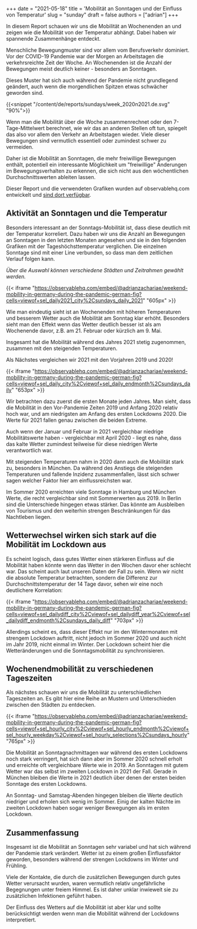 +++
date = "2021-05-18"
title = 'Mobilität an Sonntagen und der Einfluss von Temperatur'
slug = "sunday"
draft = false
authors = ["adrian"]
+++

In diesem Report schauen wir uns die Mobilität an Wochenenden an und zeigen wie die Mobilität von der Temperatur abhängt. Dabei haben wir spannende Zusammenhänge entdeckt.

Menschliche Bewegungmuster sind vor allem vom Berufsverkehr dominiert. Vor der COVID-19 Pandemie war der Morgen an Arbeitstagen die verkehrsreichte Zeit der Woche. An Wochenenden ist die Anzahl der Bewegungen meist deutlich keiner - besonders an Sonntagen.

Dieses Muster hat sich auch während der Pandemie nicht grundlegend geändert, auch wenn die morgendlichen Spitzen etwas schwächer geworden sind.

{{<snippet "/content/de/reports/sundays/week_2020n2021.de.svg" "90%">}}

Wenn man die Mobilität über die Woche zusammenrechnet oder den 7-Tage-Mittelwert berechnet, wie wir das an anderen Stellen oft tun, spiegelt das also vor allem den Verkehr an Arbeitstagen wieder. Viele dieser Bewegungen sind vermutlich essentiell oder zumindest schwer zu vermeiden.

Daher ist die Mobilität an Sonntagen, die mehr freiwillige Bewegungen enthält, potentiell ein interessante Möglichkeit um "freiwillige" Änderungen im Bewegungsverhalten zu erkennen, die sich nicht aus den wöchentlichen Durchschnittswerten ableiten lassen.

Dieser Report und die verwendeten Grafiken wurden auf observablehq.com entwickelt und [sind dort verfügbar](https://observablehq.com/@adrianzachariae/weekend-mobility-in-germany-during-the-pandemic?ui=classic).

## Aktivität an Sonntagen und die Temperatur

Besonders interessant an der Sonntags-Mobilität ist, dass diese deutlich mit der Temperatur korreliert. Dazu haben wir uns die Anzahl an Bewegungen an Sonntagen in den letzten Monaten angesehen und sie in den folgenden Grafiken mit der Tageshöchsttemperatur verglichen. Die einzelnen Sonntage sind mit einer Line verbunden, so dass man dem zeitlichen Verlauf folgen kann.

_Über die Auswahl können verschiedene Städten und Zeitrahmen gewählt werden._

{{< iframe "https://observablehq.com/embed/@adrianzachariae/weekend-mobility-in-germany-during-the-pandemic-german-fig?cells=viewof+sel_daily2021_city%2Csundays_daily_2021" "605px" >}}

Wie man eindeutig sieht ist an Wochenenden mit höheren Temperaturen und besserem Wetter auch die Mobilität am Sonntag klar erhöht. Besonders sieht man den Effekt wenn das Wetter deutlich besser ist als am Wochenende davor, z.B. am 21. Februar oder kürzlich am 9. Mai.

Insgesamt hat die Mobilität während des Jahres 2021 stetig zugenommen, zusammen mit den steigenden Temperaturen.

Als Nächstes vergleichen wir 2021 mit den Vorjahren 2019 und 2020!

{{< iframe "https://observablehq.com/embed/@adrianzachariae/weekend-mobility-in-germany-during-the-pandemic-german-fig?cells=viewof+sel_daily_city%2Cviewof+sel_daily_endmonth%2Csundays_daily" "653px" >}}

Wir betrachten dazu zuerst die ersten Monate jeden Jahres. Man sieht, dass die Mobilität in den Vor-Pandemie Zeiten 2019 und Anfang 2020 relativ hoch war, und am niedrigsten am Anfang des ersten Lockdowns 2020. Die Werte für 2021 fallen genau zwischen die beiden Extreme.

Auch wenn der Januar und Februar in 2021 vergleichbar niedrige Mobilitätswerte haben - vergleichbar mit April 2020 - liegt es nahe, dass das kalte Wetter zumindest teilweise für diese niedrigen Werte verantwortlich war.

Mit steigenden Temperaturen nahm in 2020 dann auch die Mobilität stark zu, besonders in München. Da während des Anstiegs die steigenden Temperaturen und fallende Inzidenz zusammenfallen, lässt sich schwer sagen welcher Faktor hier am einflussreichsten war.

Im Sommer 2020 erreichten viele Sonntage in Hamburg und München Werte, die recht vergleichbar sind mit Sommerwerten aus 2019. In Berlin sind die Unterschiede hingegen etwas stärker. Das könnte am Ausbleiben von Tourismus und den weiterhin strengen Beschränkungen für das Nachtleben liegen.

## Wetterwechsel wirken sich stark auf die Mobilität im Lockdown aus

Es scheint logisch, dass gutes Wetter einen stärkeren Einfluss auf die Mobilität haben könnte wenn das Wetter in den Wochen davor eher schlecht war. Das scheint auch laut unseren Daten der Fall zu sein. Wenn wir nicht die absolute Temperatur betrachten, sondern die Differenz zur Durchschnittstemperatur der 14 Tage davor, sehen wir eine noch deutlichere Korrelation:

{{< iframe "https://observablehq.com/embed/@adrianzachariae/weekend-mobility-in-germany-during-the-pandemic-german-fig?cells=viewof+sel_dailydiff_city%2Cviewof+sel_dailydiff_year%2Cviewof+sel_dailydiff_endmonth%2Csundays_daily_diff" "703px" >}}

Allerdings scheint es, dass dieser Effekt nur im den Wintermonaten mit strengem Lockdown auftritt, nicht jedoch im Sommer 2020 und auch nicht im Jahr 2019, nicht einmal im Winter. Der Lockdown scheint hier die Wetteränderungen und die Sonntagsmobilität zu synchronisieren.

## Wochenendmobilität zu verschiedenen Tageszeiten

Als nächstes schauen wir uns die Mobilität zu unterschiedlichen Tageszeiten an. Es gibt hier eine Reihe an Mustern und Unterschieden zwischen den Städten zu entdecken.

{{< iframe "https://observablehq.com/embed/@adrianzachariae/weekend-mobility-in-germany-during-the-pandemic-german-fig?cells=viewof+sel_hourly_city%2Cviewof+sel_hourly_endmonth%2Cviewof+sel_hourly_weekday%2Cviewof+sel_hourly_selections%2Csundays_hourly" "765px" >}}

Die Mobilität an Sonntagnachmittagen war während des ersten Lockdowns noch stark verringert, hat sich dann aber im Sommer 2020 schnell erholt und erreichte oft vergleichbare Werte wie in 2019. An Sonntagen mit gutem Wetter war das selbst im zweiten Lockdown in 2021 der Fall. Gerade in München bleiben die Werte in 2021 deutlich über denen der ersten beiden Sonntage des ersten Lockdowns.

An Sonntag- und Samstag-Abenden hingegen bleiben die Werte deutlich niedriger und erholen sich wenig im Sommer. Einig der kalten Nächte im zweiten Lockdown haben sogar weniger Bewegungen als im ersten Lockdown.

## Zusammenfassung

Insgesamt ist die Mobilität an Sonntagen sehr variabel und hat sich während der Pandemie stark verändert. Wetter ist zu einem großen Einflussfaktor geworden, besonders während der strengen Lockdowns im Winter und Frühling.

Viele der Kontakte, die durch die zusätzlichen Bewegungen durch gutes Wetter verursacht wurden, waren vermutlich relativ ungefährliche Begegnungen unter freiem Himmel. Es ist daher unklar inwieweit sie zu zusätzlichen Infektionen geführt haben.

Der Einfluss des Wetters auf die Mobilität ist aber klar und sollte berücksichtigt werden wenn man die Mobilität während der Lockdowns interpretiert.

